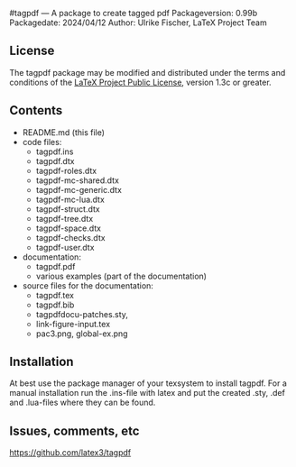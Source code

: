#tagpdf — A package to create tagged pdf
Packageversion: 0.99b 
Packagedate: 2024/04/12
Author: Ulrike Fischer, LaTeX Project Team

## License
The tagpdf package may be modified and distributed under the terms and conditions of the 
[LaTeX Project Public License](https://www.latex-project.org/lppl/), version 1.3c or greater.


## Contents

- README.md (this file)
- code files:
     - tagpdf.ins
     - tagpdf.dtx 
     - tagpdf-roles.dtx 
     - tagpdf-mc-shared.dtx
     - tagpdf-mc-generic.dtx
     - tagpdf-mc-lua.dtx
     - tagpdf-struct.dtx 
     - tagpdf-tree.dtx
     - tagpdf-space.dtx
     - tagpdf-checks.dtx
     - tagpdf-user.dtx        
- documentation:
     - tagpdf.pdf 
     - various examples       (part of the documentation)   
- source files for the documentation:
     - tagpdf.tex
     - tagpdf.bib
     - tagpdfdocu-patches.sty,
     - link-figure-input.tex
     - pac3.png, global-ex.png 

## Installation

At best use the package manager of your texsystem to install tagpdf.
For a manual installation run the .ins-file with latex and put the 
created .sty, .def and .lua-files 
where they can be found.


## Issues, comments, etc

https://github.com/latex3/tagpdf
